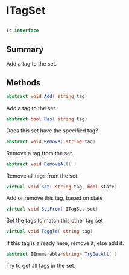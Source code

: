 # ITagSet

## 
```c#
Is interface
```

## Summary

Add a tag to the set.
## Methods

```c#
abstract void Add( string tag) 
```
Add a tag to the set.
```c#
abstract bool Has( string tag) 
```
Does this set have the specified tag?
```c#
abstract void Remove( string tag) 
```
Remove a tag from the set.
```c#
abstract void RemoveAll( ) 
```
Remove all tags from the set.
```c#
virtual void Set( string tag, bool state) 
```
Add or remove this tag, based on state
```c#
virtual void SetFrom( ITagSet set) 
```
Set the tags to match this other tag set
```c#
virtual void Toggle( string tag) 
```
If this tag is already here, remove it, else add it.
```c#
abstract IEnumerable<string> TryGetAll( ) 
```
Try to get all tags in the set.
